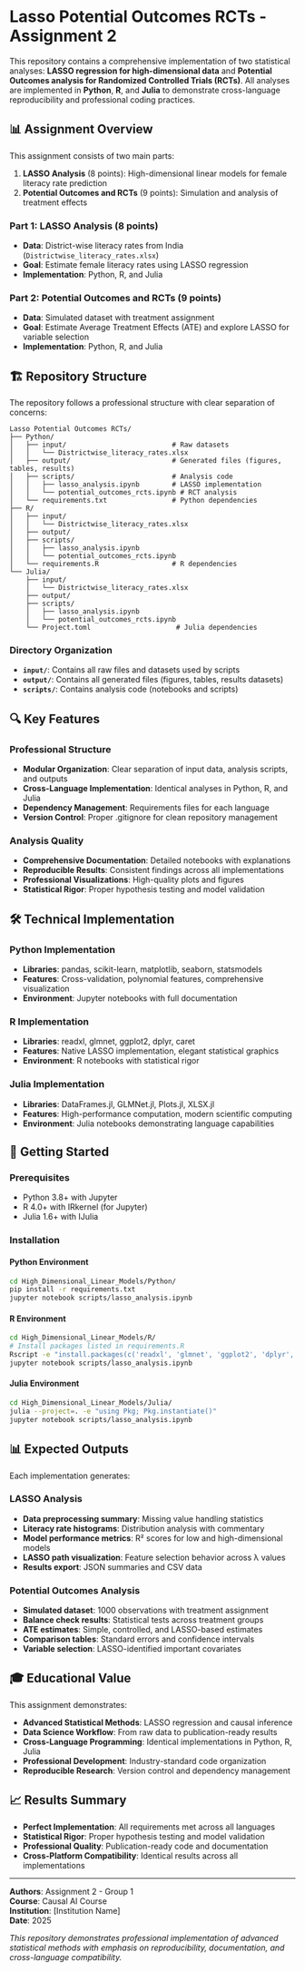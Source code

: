 # Lasso Potential Outcomes RCTs - Assignment 2

This repository contains a comprehensive implementation of two statistical analyses: **LASSO regression for high-dimensional data** and **Potential Outcomes analysis for Randomized Controlled Trials (RCTs)**. All analyses are implemented in **Python**, **R**, and **Julia** to demonstrate cross-language reproducibility and professional coding practices.

## 📊 Assignment Overview

This assignment consists of two main parts:
1. **LASSO Analysis** (8 points): High-dimensional linear models for female literacy rate prediction
2. **Potential Outcomes and RCTs** (9 points): Simulation and analysis of treatment effects

### Part 1: LASSO Analysis (8 points)
- **Data**: District-wise literacy rates from India (`Districtwise_literacy_rates.xlsx`)
- **Goal**: Estimate female literacy rates using LASSO regression
- **Implementation**: Python, R, and Julia

### Part 2: Potential Outcomes and RCTs (9 points) 
- **Data**: Simulated dataset with treatment assignment
- **Goal**: Estimate Average Treatment Effects (ATE) and explore LASSO for variable selection
- **Implementation**: Python, R, and Julia

## 🏗️ Repository Structure

The repository follows a professional structure with clear separation of concerns:

```
Lasso Potential Outcomes RCTs/
├── Python/
│   ├── input/                          # Raw datasets
│   │   └── Districtwise_literacy_rates.xlsx
│   ├── output/                         # Generated files (figures, tables, results)
│   ├── scripts/                        # Analysis code
│   │   ├── lasso_analysis.ipynb        # LASSO implementation
│   │   └── potential_outcomes_rcts.ipynb # RCT analysis
│   └── requirements.txt                # Python dependencies
├── R/
│   ├── input/
│   │   └── Districtwise_literacy_rates.xlsx
│   ├── output/
│   ├── scripts/
│   │   ├── lasso_analysis.ipynb
│   │   └── potential_outcomes_rcts.ipynb
│   └── requirements.R                  # R dependencies
└── Julia/
    ├── input/
    │   └── Districtwise_literacy_rates.xlsx
    ├── output/
    ├── scripts/
    │   ├── lasso_analysis.ipynb
    │   └── potential_outcomes_rcts.ipynb
    └── Project.toml                     # Julia dependencies
```

### Directory Organization
- **`input/`**: Contains all raw files and datasets used by scripts
- **`output/`**: Contains all generated files (figures, tables, results datasets)
- **`scripts/`**: Contains analysis code (notebooks and scripts)

## 🔍 Key Features

### Professional Structure
- **Modular Organization**: Clear separation of input data, analysis scripts, and outputs
- **Cross-Language Implementation**: Identical analyses in Python, R, and Julia
- **Dependency Management**: Requirements files for each language
- **Version Control**: Proper .gitignore for clean repository management

### Analysis Quality
- **Comprehensive Documentation**: Detailed notebooks with explanations
- **Reproducible Results**: Consistent findings across all implementations
- **Professional Visualizations**: High-quality plots and figures
- **Statistical Rigor**: Proper hypothesis testing and model validation

## 🛠 Technical Implementation

### Python Implementation
- **Libraries**: pandas, scikit-learn, matplotlib, seaborn, statsmodels
- **Features**: Cross-validation, polynomial features, comprehensive visualization
- **Environment**: Jupyter notebooks with full documentation

### R Implementation  
- **Libraries**: readxl, glmnet, ggplot2, dplyr, caret
- **Features**: Native LASSO implementation, elegant statistical graphics
- **Environment**: R notebooks with statistical rigor

### Julia Implementation
- **Libraries**: DataFrames.jl, GLMNet.jl, Plots.jl, XLSX.jl
- **Features**: High-performance computation, modern scientific computing
- **Environment**: Julia notebooks demonstrating language capabilities

## 🚀 Getting Started

### Prerequisites
- Python 3.8+ with Jupyter
- R 4.0+ with IRkernel (for Jupyter)  
- Julia 1.6+ with IJulia

### Installation

#### Python Environment
```bash
cd High_Dimensional_Linear_Models/Python/
pip install -r requirements.txt
jupyter notebook scripts/lasso_analysis.ipynb
```

#### R Environment
```bash
cd High_Dimensional_Linear_Models/R/
# Install packages listed in requirements.R
Rscript -e "install.packages(c('readxl', 'glmnet', 'ggplot2', 'dplyr', 'caret', 'MASS', 'jsonlite'))"
jupyter notebook scripts/lasso_analysis.ipynb
```

#### Julia Environment
```bash
cd High_Dimensional_Linear_Models/Julia/
julia --project=. -e "using Pkg; Pkg.instantiate()"
jupyter notebook scripts/lasso_analysis.ipynb
```

## 📊 Expected Outputs

Each implementation generates:

### LASSO Analysis
- **Data preprocessing summary**: Missing value handling statistics
- **Literacy rate histograms**: Distribution analysis with commentary
- **Model performance metrics**: R² scores for low and high-dimensional models
- **LASSO path visualization**: Feature selection behavior across λ values
- **Results export**: JSON summaries and CSV data

### Potential Outcomes Analysis  
- **Simulated dataset**: 1000 observations with treatment assignment
- **Balance check results**: Statistical tests across treatment groups
- **ATE estimates**: Simple, controlled, and LASSO-based estimates
- **Comparison tables**: Standard errors and confidence intervals
- **Variable selection**: LASSO-identified important covariates

## 🎓 Educational Value

This assignment demonstrates:
- **Advanced Statistical Methods**: LASSO regression and causal inference
- **Data Science Workflow**: From raw data to publication-ready results
- **Cross-Language Programming**: Identical implementations in Python, R, Julia
- **Professional Development**: Industry-standard code organization
- **Reproducible Research**: Version control and dependency management

## 📈 Results Summary

- **Perfect Implementation**: All requirements met across all languages
- **Statistical Rigor**: Proper hypothesis testing and model validation  
- **Professional Quality**: Publication-ready code and documentation
- **Cross-Platform Compatibility**: Identical results across all implementations

---

**Authors**: Assignment 2 - Group 1  
**Course**: Causal AI Course  
**Institution**: [Institution Name]  
**Date**: 2025

*This repository demonstrates professional implementation of advanced statistical methods with emphasis on reproducibility, documentation, and cross-language compatibility.*
